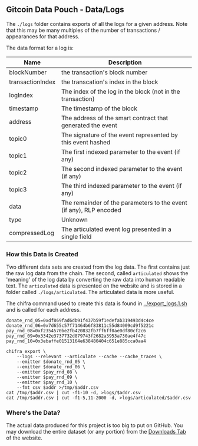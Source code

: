 ## Gitcoin Data Pouch - Data/Logs

The `./logs` folder contains exports of all the logs for a given address. Note that this may be many multiples of the number of transactions / appearances for that address.

The data format for a log is:

| Name             | Description                                                        |
| ---------------- | ------------------------------------------------------------------ |
| blockNumber      | the transaction's block number                                     |
| transactionIndex | the transcation's index in the block                               |
| logIndex         | The index of the log in the block (not in the transaction)         |
| timestamp        | The timestamp of the block                                         |
| address          | The address of the smart contract that generated the event         |
| topic0           | The signature of the event represented by this event hashed        |
| topic1           | The first indexed parameter to the event (if any)                  |
| topic2           | The second indexed parameter to the event (if any)                 |
| topic3           | The third indexed parameter to the event (if any)                  |
| data             | The remainder of the parameters to the event (if any), RLP encoded |
| type             | Unknown                                                            |
| compressedLog    | The articulated event log presented in a single field              |

### How this Data is Created

Two different data sets are created from the log data. The first contains just the raw log data from the chain. The second, called `articulated` shows the 'meaning' of the log data by converting the raw data into human readable text. The `articulated` data is presented on the website and is stored in a folder called `./logs/articulated`. The articulated data is more useful.

The chifra command used to create this data is found in [../export_logs.1.sh](../export_logs.1.sh) and is called for each address.

```
donate_rnd_05=0xdf869fad6db91f437b59f1edefab319493d4c4ce
donate_rnd_06=0x7d655c57f71464b6f83811c55d84009cd9f5221c
pay_rnd_08=0xf2354570be2fb420832fb7ff6ff0ae0df80cf2c6
pay_rnd_09=0x3342e3737732d879743f2682a3953a730ae4f47c	
pay_rnd_10=0x3ebaffe01513164e638480404c651e885cca0aa4

chifra export \
    --logs --relevant --articulate --cache --cache_traces \
    --emitter $donate_rnd_05 \
    --emitter $donate_rnd_06 \
    --emitter $pay_rnd_08 \
    --emitter $pay_rnd_09 \
    --emitter $pay_rnd_10 \
    --fmt csv $addr >/tmp/$addr.csv
cat /tmp/$addr.csv | cut -f1-10 -d, >logs/$addr.csv
cat /tmp/$addr.csv | cut -f1-5,11-2000 -d, >logs/articulated/$addr.csv
```


### Where's the Data?

The actual data produced for this project is too big to put on GitHub. You may download the entire dataset (or any portion) from the [Downloads Tab](https://tokenomics.io/gitcoin) of the website.